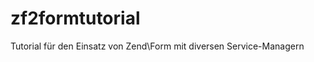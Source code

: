 zf2formtutorial
===============

Tutorial für den Einsatz von Zend\Form mit diversen Service-Managern
